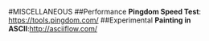 #MISCELLANEOUS
##Performance
**Pingdom Speed Test**: https://tools.pingdom.com/
##Experimental
**Painting in ASCII**:http://asciiflow.com/